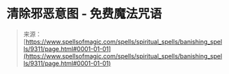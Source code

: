 <!--yml

category: 未分类

date: 2024-06-12 18:45:15

-->

# 清除邪恶意图 - 免费魔法咒语

> 来源：[https://www.spellsofmagic.com/spells/spiritual_spells/banishing_spells/9311/page.html#0001-01-01](https://www.spellsofmagic.com/spells/spiritual_spells/banishing_spells/9311/page.html#0001-01-01)
